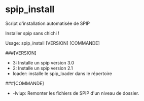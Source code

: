 spip_install
============

Script d'installation automatisée de SPIP

Installer spip sans chichi !

Usage: spip_install \[VERSION\] \[COMMANDE\]

###[VERSION]
* 3: Installe un spip version 3.0
* 2: Installe un spip version 2.1
* loader: installe le spip_loader dans le répertoire

###[COMMANDE]
* -lvlup: Remonter les fichiers de SPIP d'un niveau de dossier.
